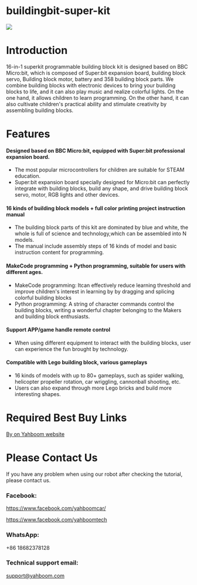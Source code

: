 # buildingbit-super-kit
![](https://github.com/YahboomTechnology/buildingbit-super-kit/blob/master/Yahboom_superkit.jpg)
# Introduction
16-in-1 superkit programmable building block kit is designed based on BBC Micro:bit, which is composed of Super:bit expansion board, building block servo, Building block motor, battery and 358 building block parts.
We combine building blocks with electronic devices to bring your building blocks to life, and it can also play music and realize colorful lights. On the one hand, it allows children to learn programming. On the other hand, it can also cultivate children's practical ability and stimulate creativity by assembling building blocks.
# Features
#### Designed based on BBC Micro:bit, equipped with Super:bit professional expansion board.
* The most popular microcontrollers for children are suitable for STEAM education.
* Super:bit expansion board specially designed for Micro:bit can perfectly integrate with building blocks, build any shape, and drive building block servo, motor, RGB lights and other devices.
#### 16 kinds of building block models + full color printing project instruction manual
* The building block parts of this kit are dominated by blue and white, the whole is full of science and technology,which can be assembled into N models.
* The manual include assembly steps of 16 kinds of model and basic instruction content for programming.
#### MakeCode programming + Python programming, suitable for users with different ages.
* MakeCode programming: Itcan effectively reduce learning threshold and improve children's interest in learning by by dragging and splicing colorful building blocks
* Python programming: A string of character commands control the building blocks, writing a wonderful chapter belonging to the Makers and building block enthusiasts.
#### Support APP/game handle remote control
* When using different equipment to interact with the building blocks, user can experience the fun brought by technology.
#### Compatible with Lego building block, various gameplays
* 16 kinds of models with up to 80+ gameplays, such as spider walking, helicopter propeller rotation, car wriggling, cannonball shooting, etc.
* Users can also expand through more Lego bricks and build more interesting shapes.
# Required Best Buy Links

[By on Yahboom website](https://category.yahboom.net/products/buildingbit-super-kit)

# Please Contact Us
If you have any problem when using our robot after checking the tutorial, please contact us.

### Facebook: 
https://www.facebook.com/yahboomcar/ 
  
https://www.facebook.com/yahboomtech
### WhatsApp:
+86 18682378128
### Technical support email: 
support@yahboom.com

